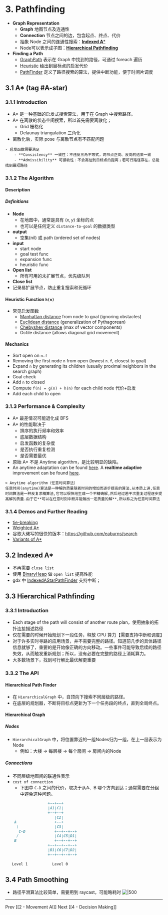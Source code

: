 # 3. Pathfinding
- **Graph Representation**
	- **Graph** 地图节点及连通性
	- **Connection** 节点之间的边，包含起点、终点、代价
	-  抽象 Node 之间的连通性搜索：[**Indexed A***](https://github.com/libgdx/gdx-ai/wiki/Indexed-A%2A)
	-  Node可以表示成子图：[**Hierarchical Pathfinding**](https://github.com/libgdx/gdx-ai/wiki/Hierarchical-Pathfinding)
-  **Finding a Path**
	-   [GraphPath](http://libgdx.badlogicgames.com/gdx-ai/docs/com/badlogic/gdx/ai/pfa/GraphPath.html) 表示在 Graph 中找到的路径，可通过 foreach 遍历
	-    [Heuristic](http://libgdx.badlogicgames.com/gdx-ai/docs/com/badlogic/gdx/ai/pfa/Heuristic.html) 给出到目标点的启发代价
	-    [PathFinder](http://libgdx.badlogicgames.com/gdx-ai/docs/com/badlogic/gdx/ai/pfa/PathFinder.html) 定义了路径搜索的算法，提供中断功能，便于时间片调度
## 3.1 A* (tag #A-star)
### 3.1.1 Introduction
- A* 是一种基础的启发式搜索算法，用于在 Graph 中搜索路径。
- A* 在离散的状态空间搜索，所以首先需要离散化；
	- Grid 栅格化
	- Delaunay triangulation 三角化
- 离散化后，实际 pose 与离散节点有不匹配问题
```ad-note
- 启发函数需要满足
	- **Consistency** 一致性：不违反三角不等式，两节点正向、反向的结果一致
	- **Admissibility** 可接收性：不会高估到目标点的距离；若可行路径存在，总能找到最短路径
```
### 3.1.2 The Algorithm
#### Description
##### Definitions
- **Node**
	- 在地图中，通常是具有 $(x,y)$ 坐标的点
	- 也可以是任何定义 `distance-to-goal` 的数据类型
- **output**
	- 空集(nil) 或 path (ordered set of nodes)
- **input**
	- start node
	- goal test func
	- expansion func
	- heuristic func
- **Open list**
	- 所有可用的未扩展节点，优先级队列
- **Close list**
- 记录易扩展节点，防止重复搜索和死循环
#### Heuristic Function `h(n)`
- 常见启发函数
	-   [Manhattan distance](https://en.wiktionary.org/wiki/Manhattan_distance) from node to goal (ignoring obstacles)
	-   [Euclidean distance](https://en.wikipedia.org/wiki/Euclidean_distance) (generalization of Pythagorean)
	-   [Chebyshev distance](https://en.wikipedia.org/wiki/Chebyshev_distance) (max of vector components)
	-   Octile distance (allows diagonal grid movement)

#### Mechanics
-   Sort open on `n.f`
-   Removing the first node `n` from open (lowest `n.f`, closest to goal)
-   Expand `n` by generating its children (usually proximal neighbors in the search graph)
-   Goal check
-   Add `n` to closed
-   Compute `f(n) = g(n) + h(n)` for each child node 代价+启发
-   Add each child to open

### 3.1.3 Performance & Complexity
- A* 最差情况可能退化成 BFS
- A* 的性能取决于
	- 排序的执行频率和效率
	- 底层数据结构
	- 启发函数的复杂度
	- 是否执行重复检测
	- 是否需要最优
- 原始 A* 不是 Anytime algorithm，是比较明显的缺陷。
- An anytime adaptation can be found [here](http://papers.nips.cc/paper/2382-ara-anytime-a-with-provable-bounds-on-sub-optimality.pdf). A **realtime adaptive** improvement can be found [here](https://www.cs.cmu.edu/~motionplanning/papers/sbp_papers/integrated2/koenig_realtime_adaptive_astar_aamas06.pdf).
```ad-note
> Anytime algorithm（任意时间算法）
任意时间(anytime)算法是一种解的质量随着时间的增加而逐步提高的算法.从本质上讲,任意时间算法是一种反复求精算法,它可以很快地生成一个不精确解,然后经过若干次重复过程逐步提高解的质量.由于它**可以在任意时刻中断并能输出一定质量的解**,所以称之为任意时间算法
```

### 3.1.4 Demos and Further Reading
- [tie-breaking](http://movingai.com/astar.html)
- [Weighted A*](https://www.cs.cmu.edu/~motionplanning/lecture/Asearch_v8.pdf)
- 谷歌大佬写的很快的版本：https://github.com/eaburns/search
- [Variants of A*](http://theory.stanford.edu/~amitp/GameProgramming/Variations.html)
## 3.2 Indexed A*
- 不再需要 `close list`
- 使用 [BinaryHeap](http://libgdx.badlogicgames.com/nightlies/docs/api/com/badlogic/gdx/utils/BinaryHeap.html) 做 `open list` 提高性能
- gdx 中  [IndexedAStarPathFinder](http://libgdx.badlogicgames.com/gdx-ai/docs/com/badlogic/gdx/ai/pfa/indexed/IndexedAStarPathFinder.html) 支持中断；
## 3.3 Hierarchical Pathfinding
### 3.3.1 Introduction
- Each stage of the path will consist of another route plan，使用抽象的拓扑连接描述路径
- 仅在需要的时候开始规划下一段任务，释放 CPU 算力【需要支持中断和调度】
- 对于许多实时寻路的应用场景，并不需要完整的路径。知道前几步的具体路径信息就够了，重要的是开始像正确的方向移动。一些事件可能导致后续的路径失效，从而触发重新规划；所以，没有必要在完整的路径上消耗算力。
- 大多数场景下，找到可行解比最优解更重要
### 3.3.2 The API
#### Hierarchical Path Finder
- 在 `HierarchicalGraph` 中，自顶向下搜索不同层级的路径。
- 在底层的规划器，不断将目标点更新为下一个任务段的终点，直到全局终点。
#### Hierarchical Graph
##### Nodes
- `HierarchicalGraph` 中，将位置靠近的一组Nodes归为一组，在上一层表示为Node
	- 例如：大楼 -> 每层楼 -> 每个房间 -> 房间内的Node
##### Connections
- 不同层级地图间的联通性表示
- `cost of connection`
	- 下图中 `C-D` 之间的代价，取决于从A、B 哪个方向到达；通常需要在分组中避免这种问题。
```md
                   +--+--+      
                   |A1|C1|      
                   +--+--+      
                      |C2|      
    A                 +--+      
     \                |C3|      
      C-D             +--+--+--+
     /                |C4|C5|D1|
    B                 +--+--+--+
                   +--+--+--+--+
                   |B1|C6|C7|D2|
                   +--+--+--+--+
                                
   Level 1           Level 0   
```
## 3.4 Path Smoothing
- 路径平滑算法比较简单，需要用到 raycast，可能略耗时
![|500](https://cloud.githubusercontent.com/assets/2366334/4967722/607250ae-6821-11e4-96d4-1ef3dd193240.png)


---
Prev [[2 - Movement AI]]
Next [[4 - Decision Making]]